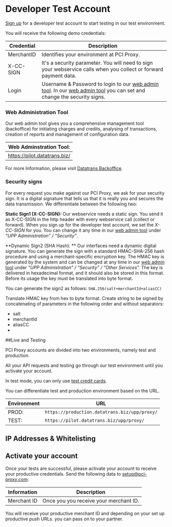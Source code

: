 # Developer Test Account

[Sign up](http://www.pci-proxy.com/) for a developer test account to start testing in our test environment.

You will receive the following demo credentials:

 | Credential | Description |
| -- | -- |
| MerchantID | Identifies your environment at PCI Proxy. |
 | X-CC-SIGN | It's a security parameter. You will need to sign your webservice calls when you collect or forward payment data. |
  | Login | Username & Password to login to our [web admin tool](https://pilot.datatrans.biz/). In our [web admin tool](https://pilot.datatrans.biz/) you can set and change the security signs.  |

### Web Administration Tool

Our web admin tool gives you a comprehensive management tool (backoffice) for initiating charges and credits, analysing of transactions, creation of reports and management of configuration data. 

| **Web Adminstration Tool:** | 
| -- |
| https://pilot.datatrans.biz/|

For more Information, please visit [Datatrans Backoffice](https://www.datatrans.ch/en/offer/backoffice).

### Security signs

For every request you make against our PCI Proxy, we ask for your security sign. It is a digital signature that tells us that it is really you and secures the data transmission. We differentiate between the following two:

**Static Sign1 (X-CC-SIGN):** Our webservice needs a static sign. You send it as X-CC-SIGN in the http header with every webservice call (collect or forward). When you sign up for the developer test account, we set the  *X-CC-SIGN* for you. You can change it any time in our [web admin tool](http://pilot.datatrans.biz) under *“UPP Administration” / “Security”*.

**Dynamic Sign2 (SHA Hash): **
Our interfaces need a dynamic digital signature. You can generate the sign with a standard HMAC-SHA-256 hash procedure and using a merchant-specific encryption key. The HMAC key is generated by the system and can be changed at any time in our [web admin tool](http://pilot.datatrans.biz) under *“UPP Administration” / “Security” / “Other Services”.* The key is delivered in hexadecimal format, and it should also be stored in this format. Before its usage the key must be translated into byte format.

You can generate the sign2 as follows: `SHA.256(salt+merchantId+aliasCC)`

Translate HMAC key from hex to byte format. Create string to be signed by concatenating of parameters in the following order and without separators:
- salt
- merchantId
- aliasCC
- 


##Live and Testing

PCI Proxy accounts are divided into two environments, namely test and production. 

All your API requests and testing go through our test environment until you activate your account. 

In test mode, you can only use [test credit cards](https://www.datatrans.ch/showcase/test-cc-numbers). 

You can differentiate test and production environment based on the URL.

 
 | Environment |URL |
| -- | -- |
| PROD: | `https://production.datatrans.biz/upp/proxy/` |
 | TEST: | `https://pilot.datatrans.biz/upp/proxy/` |

## IP Addresses & Whitelisting


 
## Activate your account

Once your tests are successful, please activate your account to receive your productive credentials. Send the following data to [setup@pci-proxy.com](mailto:setup@pci-proxy.com):

|Information| Description   |
|---|---|
|Merchant ID|Once you  you receive your merchant ID.|

You will receive your productive merchant ID and depending on your set up productive push URLs. you can pass on to your partner. 
